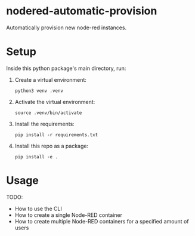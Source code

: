 # nodered-automatic-provision

Automatically provision new node-red instances.

# Setup

Inside this python package's main directory, run:

1.  Create a virtual environment:
    ```
    python3 venv .venv
    ```
2.  Activate the virtual environment:
    ```
    source .venv/bin/activate
    ```
3.  Install the requirements:
    ```
    pip install -r requirements.txt
    ```
4.  Install this repo as a package:
    ```
    pip install -e .
    ```

# Usage

TODO:

-   How to use the CLI
-   How to create a single Node-RED container
-   How to create multiple Node-RED containers for a specified amount of users
